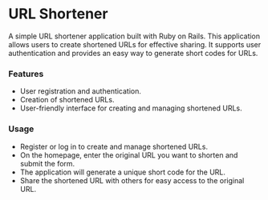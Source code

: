 # URL Shortener

A simple URL shortener application built with Ruby on Rails. This application allows users to create shortened URLs for effective sharing. It supports user authentication and provides an easy way to generate short codes for URLs.

### Features

-   User registration and authentication.
-   Creation of shortened URLs.
-   User-friendly interface for creating and managing shortened URLs.

### Usage

-   Register or log in to create and manage shortened URLs.
-   On the homepage, enter the original URL you want to shorten and submit the form.
-   The application will generate a unique short code for the URL.
-   Share the shortened URL with others for easy access to the original URL.
